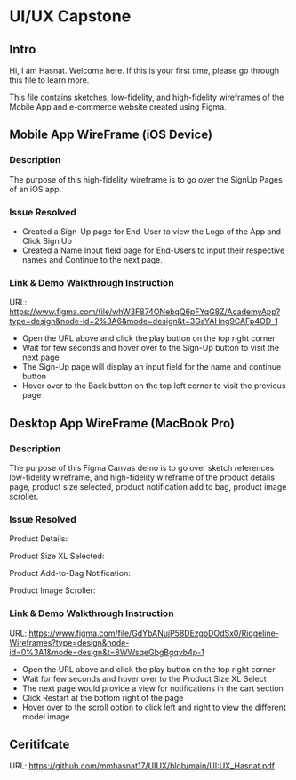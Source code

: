 # UI/UX Capstone

## Intro

Hi, I am Hasnat. Welcome here. If this is your first time, please go through this file to learn more.

This file contains sketches, low-fidelity, and high-fidelity wireframes of the Mobile App and e-commerce website created using Figma.

## Mobile App WireFrame (iOS Device)

### Description

The purpose of this high-fidelity wireframe is to go over the SignUp Pages of an iOS app.

### Issue Resolved

* Created a Sign-Up page for End-User to view the Logo of the App and Click Sign Up
* Created a Name Input field page for End-Users to input their respective names and Continue to the next page.

### Link & Demo Walkthrough Instruction

URL: https://www.figma.com/file/whW3F874ONebqQ6pFYqG8Z/AcademyApp?type=design&node-id=2%3A6&mode=design&t=3GaYAHng9CAFp4OD-1

* Open the URL above and click the play button on the top right corner
* Wait for few seconds and hover over to the Sign-Up button to visit the next page
* The Sign-Up page will display an input field for the name and continue button
* Hover over to the Back button on the top left corner to visit the previous page

## Desktop App WireFrame (MacBook Pro)

### Description

The purpose of this Figma Canvas demo is to go over sketch references low-fidelity wireframe, and high-fidelity wireframe
of the product details page, product size selected, product notification add to bag, product image scroller.

### Issue Resolved

Product Details:

Product Size XL Selected:

Product Add-to-Bag Notification:

Product Image Scroller:


### Link & Demo Walkthrough Instruction

URL: https://www.figma.com/file/GdYbANujP58DEzgoDOdSx0/Ridgeline-Wireframes?type=design&node-id=0%3A1&mode=design&t=8WWsqeGbgBgqvb4p-1

* Open the URL above and click the play button on the top right corner
* Wait for few seconds and hover over to the Product Size XL Select
* The next page would provide a view for notifications in the cart section
* Click Restart at the bottom right of the page
* Hover over to the scroll option to click left and right to view the different model image

## Ceritifcate

URL: https://github.com/mmhasnat17/UIUX/blob/main/UI:UX_Hasnat.pdf

